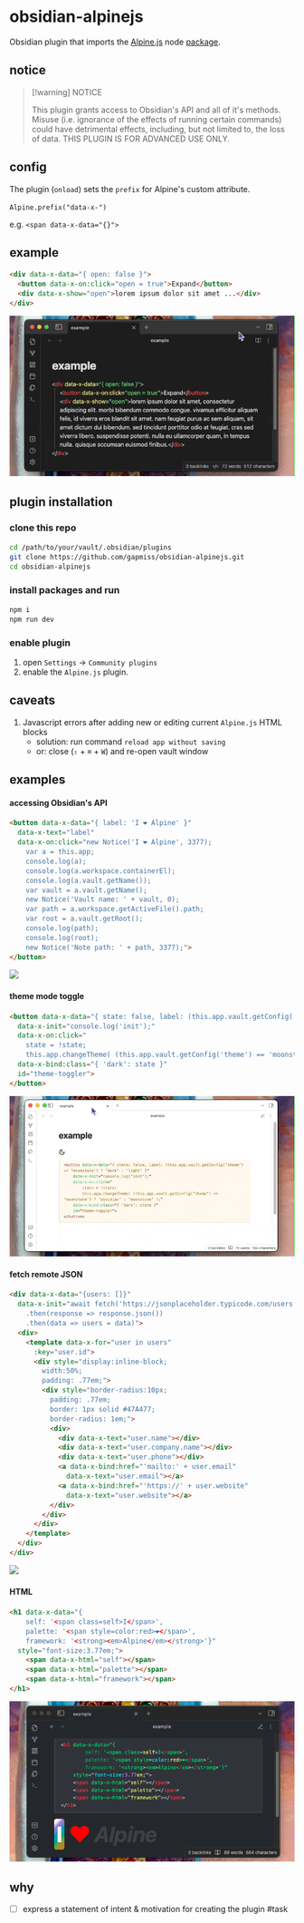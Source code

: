 # obsidian-alpinejs

Obsidian plugin that imports the [Alpine.js](https://alpinejs.dev/) node [package](https://www.npmjs.com/package/alpinejs).

## notice


> [!warning] NOTICE
> 
> This plugin grants access to Obsidian's API and all of it's methods. Misuse (i.e. ignorance of the effects of running certain commands) could have detrimental effects, including, but not limited to, the loss of data. THIS PLUGIN IS FOR ADVANCED USE ONLY. 
> 


## config

The plugin (`onload`) sets the `prefix` for Alpine's custom attribute.

`Alpine.prefix("data-x-")`

e.g. `<span data-x-data="{}">`

## example

```html
<div data-x-data="{ open: false }">
  <button data-x-on:click="open = true">Expand</button>
  <div data-x-show="open">lorem ipsum dolor sit amet ...</div>
</div>
```

![](assets/CleanShot–{Obsidian}-(example%20-%20obsidian-alpinejs%20-%20Obsidian%20v1.1.3)–[2022-12-13-23.26.25].gif)

## plugin installation

### clone this repo

```bash
cd /path/to/your/vault/.obsidian/plugins
git clone https://github.com/gapmiss/obsidian-alpinejs.git
cd obsidian-alpinejs
```

### install packages and run

```bash
npm i
npm run dev
```

### enable plugin

1. open `Settings` → `Community plugins`
2. enable the `Alpine.js` plugin.

## caveats

1. Javascript errors after adding new or editing current `Alpine.js` HTML blocks
	- solution: run command `reload app without saving`
	- or: close (`⇧` + `⌘` + `W`) and re-open vault window

## examples

#### accessing Obsidian's API

```html
<button data-x-data="{ label: 'I ❤️ Alpine' }"
  data-x-text="label"
  data-x-on:click="new Notice('I ❤️ Alpine', 3377);
    var a = this.app;
    console.log(a);
    console.log(a.workspace.containerEl);
    console.log(a.vault.getName());
    var vault = a.vault.getName();
    new Notice('Vault name: ' + vault, 0);
    var path = a.workspace.getActiveFile().path;
    var root = a.vault.getRoot();
    console.log(path);
    console.log(root);
    new Notice('Note path: ' + path, 3377);">
</button>
```

![](assets/CleanShot–{Obsidian}-(example%20-%20obsidian-alpinejs%20-%20Obsidian%20v1.1.3)–[2022-12-13-23.37.50].gif)

#### theme mode toggle

```html
<button data-x-data="{ state: false, label: (this.app.vault.getConfig('theme') == 'moonstone') ? 'dark' : 'light' }"
  data-x-init="console.log('init');"
  data-x-on:click="
    state = !state;
    this.app.changeTheme( (this.app.vault.getConfig('theme') == 'moonstone') ? 'obsidian' : 'moonstone' );"
  data-x-bind:class="{ 'dark': state }"
  id="theme-toggler">
</button>
```

![](assets/CleanShot–{Obsidian}-(example%20-%20obsidian-alpinejs%20-%20Obsidian%20v1.1.3)–[2022-12-14-00.15.04].gif)

#### fetch remote JSON

```html
<div data-x-data="{users: []}" 
  data-x-init="await fetch('https://jsonplaceholder.typicode.com/users')
    .then(response => response.json())
    .then(data => users = data)">
  <div>
    <template data-x-for="user in users"
      :key="user.id">
      <div style="display:inline-block; 
        width:50%;
        padding: .77em;">
        <div style="border-radius:10px; 
          padding: .77em;
          border: 1px solid #47A477;
          border-radius: 1em;">
          <div>
            <div data-x-text="user.name"></div>
            <div data-x-text="user.company.name"></div>
            <div data-x-text="user.phone"></div>
            <a data-x-bind:href="'mailto:' + user.email" 
              data-x-text="user.email"></a>     
            <a data-x-bind:href="'https://' + user.website" 
              data-x-text="user.website"></a>
          </div>
        </div>
      </div>
    </template>
  </div>
</div>
```

![](assets/CleanShot–{Obsidian}-(example%20-%20obsidian-alpinejs%20-%20Obsidian%20v1.1.3)–[2022-12-14-01.09.36].gif)

#### HTML 

```html
<h1 data-x-data="{ 
    self: '<span class=self>I</span>',
    palette: '<span style=color:red>❤️</span>',
    framework: '<strong><em>Alpine</em></strong>'}" 
  style="font-size:3.77em;">
    <span data-x-html="self"></span> 
    <span data-x-html="palette"></span> 
    <span data-x-html="framework"></span>
</h1>
```

![](assets/CleanShot–{Obsidian}-(example%20-%20obsidian-alpinejs%20-%20Obsidian%20v1.1.3)–[2022-12-14-01.27.25].png)

## why

- [ ] express a statement of intent & motivation for creating the plugin #task
